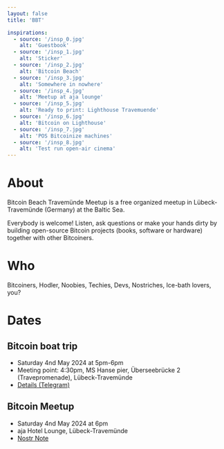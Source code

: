 ```yaml
---
layout: false
title: 'BBT'

inspirations:
  - source: '/insp_0.jpg'
    alt: 'Guestbook'
  - source: '/insp_1.jpg'
    alt: 'Sticker'
  - source: '/insp_2.jpg'
    alt: 'Bitcoin Beach'
  - source: '/insp_3.jpg'
    alt: 'Somewhere in nowhere'
  - source: '/insp_4.jpg'
    alt: 'Meetup at aja lounge'
  - source: '/insp_5.jpg'
    alt: 'Ready to print: Lighthouse Travemuende'
  - source: '/insp_6.jpg'
    alt: 'Bitcoin on Lighthouse'
  - source: '/insp_7.jpg'
    alt: 'POS Bitcoinize machines'
  - source: '/insp_8.jpg'
    alt: 'Test run open-air cinema'
---
```


# About

Bitcoin Beach Travemünde Meetup is a free organized meetup in Lübeck-Travemünde (Germany) at the Baltic Sea.

Everybody is welcome! Listen, ask questions or make your hands dirty by building open-source Bitcoin projects (books, software or hardware) together with other Bitcoiners.

# Who

Bitcoiners, Hodler, Noobies, Techies, Devs, Nostriches, Ice-bath lovers, you?

# Dates

## Bitcoin boat trip

- Saturday 4nd May 2024 at 5pm-6pm
- Meeting point: 4:30pm, MS Hanse pier, Überseebrücke 2 (Travepromenade), Lübeck-Travemünde
- [Details (Telegram)](https://t.me/BitcoinBeachMeetupTravemuende/796)

## Bitcoin Meetup

- Saturday 4nd May 2024 at 6pm
- aja Hotel Lounge, Lübeck-Travemünde
- [Nostr Note](https://primal.net/e/note1q52whg70ztwkn3fp03f4swwhw0mqvw8chqzwmz48epqg3m0fnphs7x60xc)
